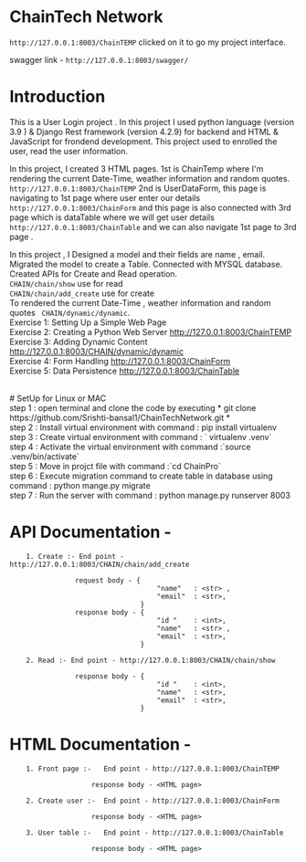 # ChainTech Network
`http://127.0.0.1:8003/ChainTEMP`  clicked on it to go my project interface.

swagger link - `http://127.0.0.1:8003/swagger/`

# Introduction <br>

This is a User Login project . In this project I used python language (version 3.9 ) & Django Rest framework (version 4.2.9) for backend and HTML & JavaScript for frondend development. This project used to enrolled the user, read the user information.

In this project, I created 3 HTML pages. 1st is ChainTemp where I'm rendering the current Date-Time, weather information and random quotes. `http://127.0.0.1:8003/ChainTEMP` 
2nd is UserDataForm, this page is navigating to 1st page where user enter our details  
`http://127.0.0.1:8003/ChainForm` and this page is also connected with 3rd page which is dataTable where we will get user details `http://127.0.0.1:8003/ChainTable`  and we can also navigate 1st page to 3rd page . <br>

In this project , I Designed a model and their fields are name , email. Migrated the model to create a Table. Connected with MYSQL database. Created APIs for Create and Read operation. 
 <br>
`CHAIN/chain/show` use for read <br> `CHAIN/chain/add_create` use for create <br>
To rendered the current Date-Time , weather information and random quotes ` CHAIN/dynamic/dynamic`.
<br>
Exercise 1: Setting Up a Simple Web Page 
<br>
Exercise 2: Creating a Python Web Server  http://127.0.0.1:8003/ChainTEMP
<br>
Exercise 3: Adding Dynamic Content  http://127.0.0.1:8003/CHAIN/dynamic/dynamic
<br>
Exercise 4: Form Handling   http://127.0.0.1:8003/ChainForm
<br>
Exercise 5: Data Persistence  http://127.0.0.1:8003/ChainTable


<br>
# SetUp for Linux or MAC <br>
step 1 : open terminal and clone the code by executing  * git clone https://github.com/Srishti-bansal1/ChainTechNetwork.git *
<br>
step 2 : Install virtual environment  with command :  pip install virtualenv
<br>
step 3 : Create virtual environment  with command : ` virtualenv .venv`
<br>
step 4 : Activate the virtual environment with command :`source  .venv/bin/activate`
<br>
step 5 : Move in projct file with command :`cd ChainPro`
<br>
step 6 : Execute migration command to create table in database using command : python mange.py migrate
<br>
step 7 : Run the server with command : python manage.py runserver 8003
<br> 

# API Documentation -<br>
        1. Create :- End point -  http://127.0.0.1:8003/CHAIN/chain/add_create

                    request body - {	
                                        "name"   : <str> ,
                                        "email"  : <str>,
                                    }	
                    response body - {	
                                        "id "    : <int>,
                                        "name"   : <str> ,
                                        "email"  : <str>,
                                    }

        2. Read :- End point - http://127.0.0.1:8003/CHAIN/chain/show
        
                    response body - {	
                                        "id "    : <int>,
                                        "name"   : <str>,
                                        "email"  : <str>,
                                    }

# HTML Documentation - <br>
        1. Front page :-   End point - http://127.0.0.1:8003/ChainTEMP

                        response body - <HTML page>       

        2. Create user :-  End point - http://127.0.0.1:8003/ChainForm

                        response body - <HTML page>

        3. User table :-   End point - http://127.0.0.1:8003/ChainTable

                        response body - <HTML page>
                           	
